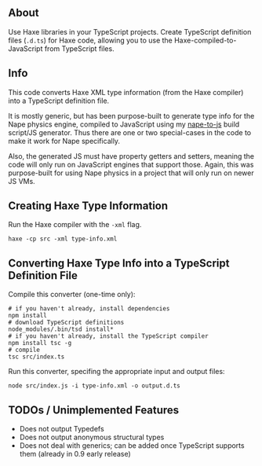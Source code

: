 About
---

Use Haxe libraries in your TypeScript projects.  Create TypeScript definition files (`.d.ts`) for Haxe code, allowing you to use the Haxe-compiled-to-JavaScript from TypeScript files.

Info
---

This code converts Haxe XML type information (from the Haxe compiler) into a TypeScript definition file.

It is mostly generic, but has been purpose-built to generate type info for the Nape physics engine, compiled to
JavaScript using my [nape-to-js](https://github.com/cspotcode/nape-to-js) build script/JS generator.  Thus there are one or two special-cases in the code
to make it work for Nape specifically.

Also, the generated JS must have property getters and setters, meaning the code will only run on JavaScript engines that
support those.  Again, this was purpose-built for using Nape physics in a project that will only run on newer JS VMs.

Creating Haxe Type Information
---

Run the Haxe compiler with the `-xml` flag.

```
haxe -cp src -xml type-info.xml
```

Converting Haxe Type Info into a TypeScript Definition File
---

Compile this converter (one-time only):

```
# if you haven't already, install dependencies
npm install
# download TypeScript definitions
node_modules/.bin/tsd install*
# if you haven't already, install the TypeScript compiler
npm install tsc -g
# compile
tsc src/index.ts
```

Run this converter, specifing the appropriate input and output files:

```
node src/index.js -i type-info.xml -o output.d.ts
```

TODOs / Unimplemented Features
---

* Does not output Typedefs
* Does not output anonymous structural types
* Does not deal with generics; can be added once TypeScript supports them (already in 0.9 early release)
